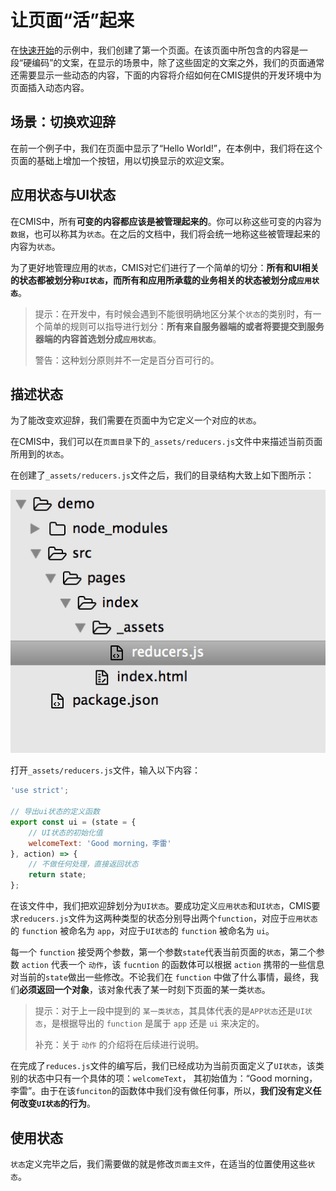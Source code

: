 # 让页面“活”起来

在[快速开始](#快速开始.md)的示例中，我们创建了第一个页面。在该页面中所包含的内容是一段“硬编码”的文案，在显示的场景中，除了这些固定的文案之外，我们的页面通常还需要显示一些动态的内容，下面的内容将介绍如何在CMIS提供的开发环境中为页面插入动态内容。

## 场景：切换欢迎辞

在前一个例子中，我们在页面中显示了“Hello World!”，在本例中，我们将在这个页面的基础上增加一个按钮，用以切换显示的欢迎文案。

## 应用状态与UI状态

在CMIS中，所有**可变的内容都应该是被管理起来的**。你可以称这些可变的内容为```数据```，也可以称其为```状态```。在之后的文档中，我们将会统一地称这些被管理起来的内容为```状态```。

为了更好地管理应用的```状态```，CMIS对它们进行了一个简单的切分：**所有和UI相关的状态都被划分称```UI状态```，而所有和应用所承载的业务相关的状态被划分成```应用状态```**。

> 提示：在开发中，有时候会遇到不能很明确地区分某个```状态```的类别时，有一个简单的规则可以指导进行划分：**所有来自服务器端的或者将要提交到服务器端的内容首选划分成```应用状态```**。
> 
> 警告：这种划分原则并不一定是百分百可行的。

## 描述状态

为了能改变欢迎辞，我们需要在页面中为它定义一个对应的```状态```。

在CMIS中，我们可以在```页面目录```下的```_assets/reducers.js```文件中来描述当前页面所用到的```状态```。

在创建了```_assets/reducers.js```文件之后，我们的目录结构大致上如下图所示：

![](8FF2042E-F66A-4F75-BAC1-9BC6B0837DC8.png)

打开```_assets/reducers.js```文件，输入以下内容：

```javascript
'use strict';

// 导出ui状态的定义函数
export const ui = (state = {
    // UI状态的初始化值
    welcomeText: 'Good morning，李雷'
}, action) => {
    // 不做任何处理，直接返回状态
    return state;
};
```

在该文件中，我们把欢迎辞划分为```UI状态```。要成功定义```应用状态```和```UI状态```，CMIS要求```reducers.js```文件为这两种类型的状态分别导出两个```function```，对应于```应用状态```的 ```function``` 被命名为 ```app```，对应于```UI状态```的 ```function``` 被命名为 ```ui```。

每一个 ```function``` 接受两个参数，第一个参数```state```代表当前页面的```状态```，第二个参数 ```action``` 代表一个 ```动作```，该 ```fucntion``` 的函数体可以根据 ```action``` 携带的一些信息对当前的```state```做出一些修改。不论我们在 ```function``` 中做了什么事情，最终，我们**必须返回一个对象**，该对象代表了某一时刻下页面的某一类```状态```。

> 提示：对于上一段中提到的 ```某一类状态```，其具体代表的是```APP状态```还是```UI状态```，是根据导出的 ```function``` 是属于 ```app``` 还是 ```ui``` 来决定的。
>
> 补充：关于 ```动作``` 的介绍将在后续进行说明。

在完成了```reduces.js```文件的编写后，我们已经成功为当前页面定义了```UI状态```，该类别的状态中只有一个具体的项：```welcomeText```， 其初始值为：“Good morning，李雷”。由于在该```funciton```的函数体中我们没有做任何事，所以，**我们没有定义任何改变```UI状态```的行为**。

## 使用状态

```状态```定义完毕之后，我们需要做的就是修改```页面主文件```，在适当的位置使用这些```状态```。